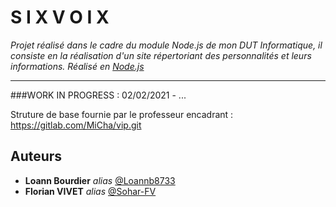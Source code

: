 # S I X V O I X

*Projet réalisé dans le cadre du module Node.js de mon DUT Informatique, il consiste en la réalisation d'un site répertoriant des personnalités et leurs informations.*
*Réalisé en [Node.js](https://nodejs.org/fr/)*

-------
###WORK IN PROGRESS : 02/02/2021 - ...

Struture de base fournie par le professeur encadrant : https://gitlab.com/MiCha/vip.git

## Auteurs

* **Loann Bourdier** _alias_ [@Loannb8733](https://github.com/Loannb8733)
* **Florian VIVET** _alias_ [@Sohar-FV](https://github.com/Sohar-FV)
